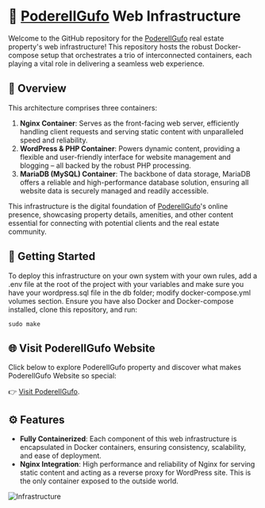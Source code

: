 # 🏡 [PodereIlGufo](http://podereilgufo-jb2.pitunnel.com) Web Infrastructure

Welcome to the GitHub repository for the [PodereIlGufo](http://podereilgufo-jb2.pitunnel.com) real estate property's web infrastructure! This repository hosts the robust Docker-compose setup that orchestrates a trio of interconnected containers, each playing a vital role in delivering a seamless web experience.

## 📄 Overview

This architecture comprises three containers:

1. **Nginx Container**: Serves as the front-facing web server, efficiently handling client requests and serving static content with unparalleled speed and reliability.
2. **WordPress & PHP Container**: Powers dynamic content, providing a flexible and user-friendly interface for website management and blogging – all backed by the robust PHP processing.
3. **MariaDB (MySQL) Container**: The backbone of data storage, MariaDB offers a reliable and high-performance database solution, ensuring all website data is securely managed and readily accessible.

This infrastructure is the digital foundation of [PodereIlGufo](http://podereilgufo-jb2.pitunnel.com)'s online presence, showcasing property details, amenities, and other content essential for connecting with potential clients and the real estate community.

## 🚀 Getting Started

To deploy this infrastructure on your own system with your own rules, add a .env file at the root of the project with your variables and make sure you have your wordpress.sql file in the db folder; modify docker-compose.yml volumes section. Ensure you have also Docker and Docker-compose installed, clone this repository, and run:

```sudo make```

## 🌐 Visit PodereIlGufo Website

Click below to explore PodereIlGufo property and discover what makes PodereIlGufo Website so special:

👉 [Visit PodereIlGufo](http://podereilgufo-jb2.pitunnel.com).


## ⚙️ Features

- **Fully Containerized**: Each component of this web infrastructure is encapsulated in Docker containers, ensuring consistency, scalability, and ease of deployment.
- **Nginx Integration**: High performance and reliability of Nginx for serving static content and acting as a reverse proxy for WordPress site. This is the only container exposed to the outside world.

![Infrastructure](Infrastructure.png)
